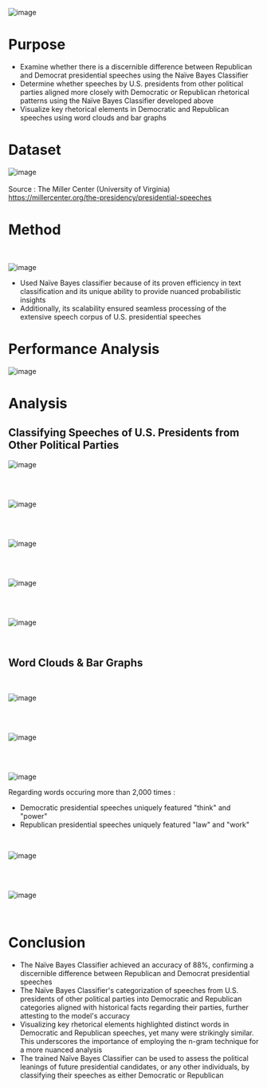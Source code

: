 ![image](https://github.com/ryan-hk-koo/naive_bayes_analysis_of_u.s._presidential_speeches/assets/143580734/5cb96d6d-f8f8-4d63-9aa5-0dbe1316fd39)

# Purpose
- Examine whether there is a discernible difference between Republican and Democrat presidential speeches using the Naïve Bayes Classifier
- Determine whether speeches by U.S. presidents from other political parties aligned more closely with Democratic or Republican rhetorical patterns using the Naïve Bayes Classifier developed above
- Visualize key rhetorical elements in Democratic and Republican speeches using word clouds and bar graphs

# Dataset
![image](https://github.com/ryan-hk-koo/naive_bayes_analysis_of_u.s._presidential_speeches/assets/143580734/43c35d8d-cbf1-431f-a882-8a06b0213f08)
<br>
<br>
Source : The Miller Center (University of Virginia) https://millercenter.org/the-presidency/presidential-speeches  


# Method
<br>

![image](https://github.com/ryan-hk-koo/naive_bayes_analysis_of_u.s._presidential_speeches/assets/143580734/8e8ce796-f3ab-4e29-9d10-c9706c9f997b)
- Used Naïve Bayes classifier because of its proven efficiency in text classification and its unique ability to provide nuanced probabilistic insights
- Additionally, its scalability ensured seamless processing of the extensive speech corpus of U.S. presidential speeches

# Performance Analysis
![image](https://github.com/ryan-hk-koo/naive_bayes_analysis_of_u.s._presidential_speeches/assets/143580734/899d8a4a-ef23-400b-84ee-63faa3e15aa3)

# Analysis

## Classifying Speeches of U.S. Presidents from Other Political Parties

![image](https://github.com/ryan-hk-koo/naive_bayes_analysis_of_u.s._presidential_speeches/assets/143580734/559462ea-b705-4b3a-9a82-9f2f7146b7da)

<br>
<br>

![image](https://github.com/ryan-hk-koo/naive_bayes_analysis_of_u.s._presidential_speeches/assets/143580734/361be8a8-a347-4ae1-99e6-7f80a0ada9ee)

<br>
<br>

![image](https://github.com/ryan-hk-koo/naive_bayes_analysis_of_u.s._presidential_speeches/assets/143580734/e4eab760-3c52-44c9-aca4-6302e77a2e04)

<br>
<br>

![image](https://github.com/ryan-hk-koo/naive_bayes_analysis_of_u.s._presidential_speeches/assets/143580734/0a60a55f-0b5d-47e9-9ac2-9f26e68be323)

<br>
<br>

![image](https://github.com/ryan-hk-koo/naive_bayes_analysis_of_u.s._presidential_speeches/assets/143580734/a7f475c0-067f-4c5f-b0e8-afbb11e0744a)

<br>

## Word Clouds & Bar Graphs

<br>

![image](https://github.com/ryan-hk-koo/naive_bayes_analysis_of_u.s._presidential_speeches/assets/143580734/65c5186c-be71-4c07-bbc8-d9d47da6e6b8)

<br>
<br>

![image](https://github.com/ryan-hk-koo/naive_bayes_analysis_of_u.s._presidential_speeches/assets/143580734/25737a07-e34f-44a6-85cb-d246887632b6)

<br>
<br>

![image](https://github.com/ryan-hk-koo/naive_bayes_analysis_of_u.s._presidential_speeches/assets/143580734/61bdaa2d-1dc6-4155-9c31-c2193f1f4b24)

Regarding words occuring more than 2,000 times : 
- Democratic presidential speeches uniquely featured "think" and "power"
- Republican presidential speeches uniquely featured "law" and "work"
<br>

![image](https://github.com/ryan-hk-koo/naive_bayes_analysis_of_u.s._presidential_speeches/assets/143580734/a70438bd-c5fe-4885-a781-44b9eff9f05c)

<br>
<br>

![image](https://github.com/ryan-hk-koo/naive_bayes_analysis_of_u.s._presidential_speeches/assets/143580734/03aed27f-02cc-4f82-ab6e-72a85930e02f)

<br>

# Conclusion
- The Naïve Bayes Classifier achieved an accuracy of 88%, confirming a discernible difference between Republican and Democrat presidential speeches
- The Naïve Bayes Classifier's categorization of speeches from U.S. presidents of other political parties into Democratic and Republican categories aligned with historical facts regarding their parties, further attesting to the model's accuracy
- Visualizing key rhetorical elements highlighted distinct words in Democratic and Republican speeches, yet many were strikingly similar. This underscores the importance of employing the n-gram technique for a more nuanced analysis
- The trained Naïve Bayes Classifier can be used to assess the political leanings of future presidential candidates, or any other individuals, by classifying their speeches as either Democratic or Republican






